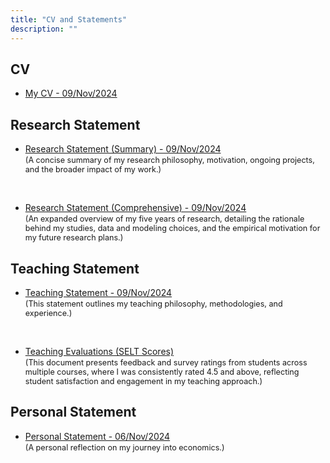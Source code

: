 ```yaml
---
title: "CV and Statements"
description: ""
---
```



## CV 

* <a href="/pdf/DarapheakTin_CV.pdf" target="_blank">My CV - 09/Nov/2024</a>

## Research Statement

* <a href="/pdf/DarapheakTin__Research_Statement_Summary.pdf" target="_blank">Research Statement (Summary) - 09/Nov/2024</a>  
<span style="font-size:0.9em;">(A concise summary of my research philosophy, motivation, ongoing projects, and the broader impact of my work.)</span>

<br>

* <a href="/pdf/DarapheakTin__Research_Statement_Comprehensive.pdf" target="_blank">Research Statement (Comprehensive) - 09/Nov/2024</a>   
<span style="font-size:0.9em;">(An expanded overview of my five years of research, detailing the rationale behind my studies, data and modeling choices, and the empirical motivation for my future research plans.)</span>

## Teaching Statement 

* <a href="/pdf/DarapheakTin__Teaching_Statement.pdf" target="_blank">Teaching Statement - 09/Nov/2024</a>  
<span style="font-size:0.9em;">(This statement outlines my teaching philosophy, methodologies, and experience.)</span>

<br>

* <a href="/pdf/DarapheakTin__Teacher_Survey_Results_SELT20182023.pdf" target="_blank">Teaching Evaluations (SELT Scores)</a>  
<span style="font-size:0.9em;">(This document presents feedback and survey ratings from students across multiple courses, where I was consistently rated 4.5 and above, reflecting student satisfaction and engagement in my teaching approach.)</span>

## Personal Statement 

* <a href="/pdf/DarapheakTin__Personal_Statement.pdf" target="_blank">Personal Statement - 06/Nov/2024</a>  
<span style="font-size:0.9em;">(A personal reflection on my journey into economics.)</span>

<!--
<font size="3">(This summary research statement provides a summary of my research philosophy, motivation, current and future projects, and impact and relevance of my work.)</font>

<font size="3">(his comprehensive statement is an overview of my 5 years of research and how it has shaped my thinking about the economics concerning taxation and transfers, providing further explanation on the rationale behind my studies, including choice of data and model, my future research plan and motivation behind these plans.</font>

<small>This text is smaller.</small>

<big>This text is bigger.</big>

<font size="2">This text is smaller than default.</font>
-->